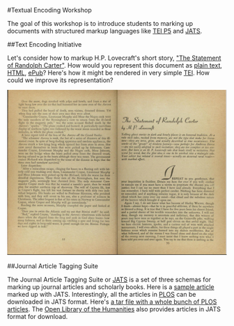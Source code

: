 #Textual Encoding Workshop

The goal of this workshop is to introduce students to marking up documents with structured markup languages like [TEI P5](http://www.tei-c.org/Guidelines/P5/) and [JATS](http://jats.nlm.nih.gov/).

##Text Encoding Initiative

Let's consider how to markup H.P. Lovecraft's short story, ["The Statement of Randolph Carter"](https://en.wikisource.org/wiki/Avon_Fantasy_Reader/Issue_10/The_Statement_of_Randolph_Carter). How would you represent this document as [plain text](TEI/Randolph_Carter.txt), [HTML](TEI/Randolph_Carter.html), [ePub](TEI/Randolph_Carter.epub)? Here's how it might be rendered in very simple [TEI](TEI/randolph-carter.xml). How could we improve its representation?

[![Randolph Carter](TEI/randolph-carter.png)](https://archive.org/stream/AvonFantasyReader10#page/n53/mode/2up)

##Journal Article Tagging Suite

The Journal Article Tagging Suite or [JATS](http://jats.nlm.nih.gov/) is a set of three schemas for marking up journal articles and scholarly books. Here is a [sample article](JATS/journal.pbio.1002402.XML) marked up with JATS. Interestingly, all the articles in [PLOS](https://www.plos.org/) can be downloaded in JATS format. Here's [a tar file with a whole bunch of PLOS articles](JATS/pbio-xml.tgz). The [Open Library of the Humanities](https://olh.openlibhums.org/) also provides articles in JATS format for download.

